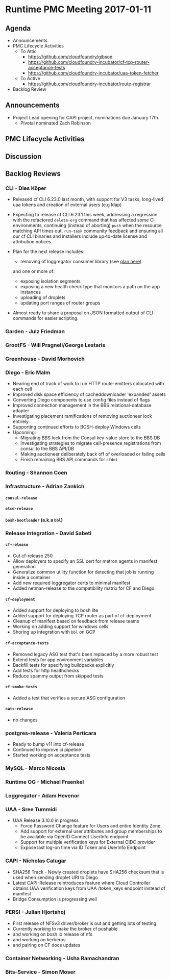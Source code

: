 # Runtime PMC Meeting 2017-01-11

## Agenda

* Announcements
* PMC Lifecycle Activities
  - To Attic
    - https://github.com/cloudfoundry/gibson
    - https://github.com/cloudfoundry-incubator/cf-tcp-router-acceptance-tests 
    - https://github.com/cloudfoundry-incubator/uaa-token-fetcher
  - To Active 
    - https://github.com/cloudfoundry-incubator/route-registrar
* Backlog Review

## Announcements

- Project Lead opening for CAPI project, nominations due January 17th.
    - Pivotal nominated Zach Robinson

## PMC Lifecycle Activities


## Discussion


## Backlog Reviews

### CLI - Dies Köper
- Released cf CLI 6.23.0 last month, with support for V3 tasks, long-lived uaa tokens and creation of external users (e.g ldap)
- Expecting to release cf CLI 6.23.1 this week, addressing a regression with the refactored `delete-org` command that has affected some CI environments, continuing (instead of aborting) `push` when the resource matching API times out, `run-task` community feedback and ensuring all our cf CLI binaries and installers include up-to-date license and attribution notices.
- Plan for the next release includes:
  - removing of loggregator consumer library (see [plan here](https://lists.cloudfoundry.org/archives/list/cf-dev@lists.cloudfoundry.org/message/JISQUXZVSRQELIFWAJ7GIY2YSUWQLXE7/))  

  and one or more of:
  - exposing isolation segments
  - exposing a new health check type that monitors a path on the app instances
  - uploading of droplets
  - updating port ranges of router groups
- Almost ready to share a proposal on JSON formatted output of CLI commands for easier scripting.

### Garden - Julz Friedman

### GrootFS - Will Pragnell/George Lestaris

### Greenhouse - David Morhovich

### Diego - Eric Malm

- Nearing end of track of work to run HTTP route-emitters colocated with each cell
- Improved disk space efficiency of cacheddownloader 'expanded' assets
- Converting Diego components to use config files instead of flags
- Improved connection management in the BBS relational-database adapter
- Investigating placement ramifications of removing auctioneer lock entirely
- Supporting continued efforts to BOSH-deploy Windows cells
- Upcoming:
  - Migrating BBS lock from the Consul key-value store to the BBS DB
  - Investigating strategies to migrate cell-presence registrations from consul to the BBS API/DB
  - Making auctioneer deliberately back off of overloaded or failing cells
  - Finish remaining BBS API commands for `cfdot`


### Routing - Shannon Coen

### Infrastructure - Adrian Zankich

#### `consul-release`

#### `etcd-release`

#### `bosh-bootloader` (a.k.a `bbl`)

### Release Integration - David Sabeti

#### `cf-release`
- Cut cf-release 250
- Allow deployers to specify an SSL cert for metron agents in manifest generation
- Generalize common utility function for detecting that job is running inside a container
- Add new required loggregator certs to minimal manifest
- Added netman-release to the compatibility matrix for CF and Diego.

#### `cf-deployment`
- Added support for deploying to bosh lite
- Added support for deploying TCP router as part of cf-deployment
- Cleanup of manifest based on feedback from release teams
- Working on adding support for windows cells
- Shoring up integration with `bbl` on GCP

#### `cf-acceptance-tests`
- Removed legacy ASG test that's been replaced by a more robust test
- Extend tests for app environment variables
- Backfill tests for specifying buildpacks explicitly
- Add tests for http healthchecks
- Reduce spammy output from skipped tests

#### `cf-smoke-tests`
- Added a test that verifies a secure ASG configuration

#### `nats-release`
- no changes

### postgres-release - Valeria Perticara

- Ready to bump v11 into cf-release
- Continued to improve ci pipeline
- Started working on acceptance tests

### MySQL - Marco Nicosia

### Runtime OG - Michael Fraenkel

### Loggregator - Adam Hevenor

### UAA - Sree Tummidi

- UAA Release 3.10.0 in progress
    - Force Password Change feature for Users and entire Identity Zone
    - Add support for external user attributes and group memberships to be available via OpenID Connect UserInfo endpoint
    - Support for multiple verification keys for External OIDC provider
    - Expose last log-on time via ID Token and UserInfo Endpoint

### CAPI - Nicholas Calugar
- SHA256 Track - Newly created droplets have SHA256 checksum that is used when sending droplet URI to Diego
- Latest CAPI-Release reintroduces feature where Cloud Controller obtains UAA verification keys from UAA /token_keys endpoint instead of manifest
- Bridge Consumption is progressing well

### PERSI - Julian Hjortshoj
- First release of NFSv3 driver/broker is out and getting lots of testing
- Currently working to make the broker cf pushable
- and working on bosh.io release of nfs
- and working on kerberos
- and pairing on CF docs updates

### Container Networking - Usha Ramachandran

### Bits-Service - Simon Moser
